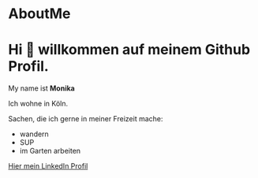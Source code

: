 # AboutMe
# Hi :wave: willkommen auf meinem Github Profil.
My name ist **Monika**

Ich wohne in Köln.

Sachen, die ich gerne in meiner Freizeit mache:

- wandern
- SUP
- im Garten arbeiten

[Hier mein LinkedIn Profil](https://www.linkedin.com/in/monika-moj-26252018a/)
